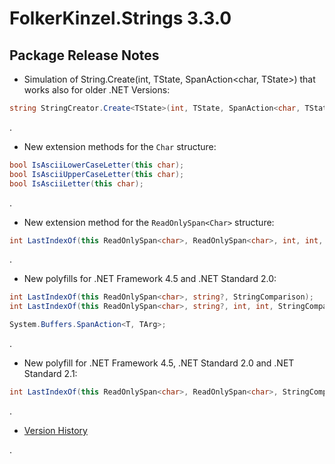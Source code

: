# FolkerKinzel.Strings 3.3.0
## Package Release Notes

- Simulation of String.Create<TState>(int, TState, SpanAction<char, TState>) that works also for 
older .NET Versions:
```csharp
string StringCreator.Create<TState>(int, TState, SpanAction<char, TState>);
```

.
- New extension methods for the `Char` structure:
```csharp
bool IsAsciiLowerCaseLetter(this char);
bool IsAsciiUpperCaseLetter(this char);
bool IsAsciiLetter(this char);
```
.

- New extension method for the `ReadOnlySpan<Char>` structure:
```csharp
int LastIndexOf(this ReadOnlySpan<char>, ReadOnlySpan<char>, int, int, StringComparison);
```
.

- New polyfills for .NET Framework 4.5 and .NET Standard 2.0:
```csharp
int LastIndexOf(this ReadOnlySpan<char>, string?, StringComparison);
int LastIndexOf(this ReadOnlySpan<char>, string?, int, int, StringComparison);

System.Buffers.SpanAction<T, TArg>;
```
.

- New polyfill for .NET Framework 4.5, .NET Standard 2.0 and .NET Standard 2.1:
```csharp
int LastIndexOf(this ReadOnlySpan<char>, ReadOnlySpan<char>, StringComparison);
```
.

- [Version History](https://github.com/FolkerKinzel/Strings/releases)

.
